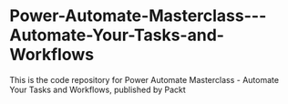 # Power-Automate-Masterclass---Automate-Your-Tasks-and-Workflows
This is the code repository for Power Automate Masterclass - Automate Your Tasks and Workflows, published by Packt
